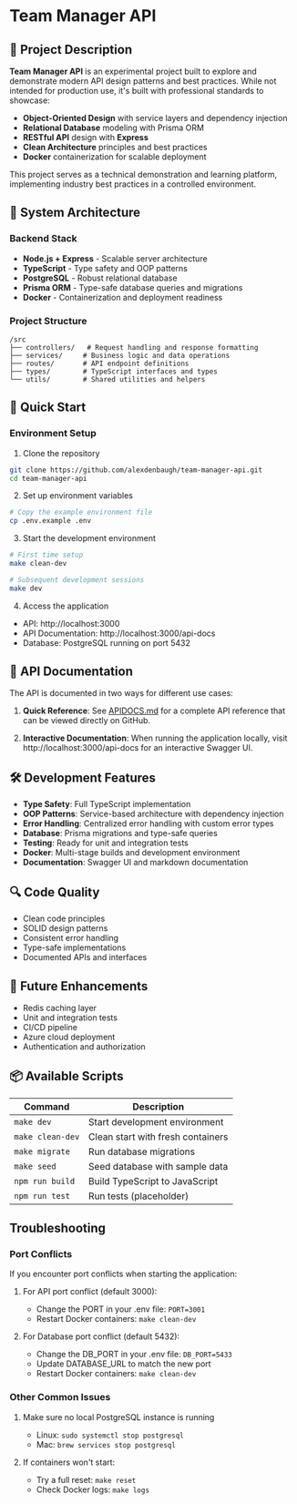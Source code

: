 # Team Manager API

## 📘 Project Description
**Team Manager API** is an experimental project built to explore and demonstrate modern API design patterns and best practices. While not intended for production use, it's built with professional standards to showcase:

- **Object-Oriented Design** with service layers and dependency injection
- **Relational Database** modeling with Prisma ORM
- **RESTful API** design with **Express**
- **Clean Architecture** principles and best practices
- **Docker** containerization for scalable deployment

This project serves as a technical demonstration and learning platform, implementing industry best practices in a controlled environment.

## 🧱 System Architecture

### Backend Stack
- **Node.js + Express** - Scalable server architecture
- **TypeScript** - Type safety and OOP patterns
- **PostgreSQL** - Robust relational database
- **Prisma ORM** - Type-safe database queries and migrations
- **Docker** - Containerization and deployment readiness

### Project Structure
```
/src
├── controllers/   # Request handling and response formatting
├── services/     # Business logic and data operations
├── routes/       # API endpoint definitions
├── types/        # TypeScript interfaces and types
└── utils/        # Shared utilities and helpers
```

## 🚀 Quick Start

### Environment Setup

1. Clone the repository
```bash
git clone https://github.com/alexdenbaugh/team-manager-api.git
cd team-manager-api
```

2. Set up environment variables
```bash
# Copy the example environment file
cp .env.example .env
```

3. Start the development environment
```bash
# First time setup
make clean-dev

# Subsequent development sessions
make dev
```

4. Access the application
- API: http://localhost:3000
- API Documentation: http://localhost:3000/api-docs
- Database: PostgreSQL running on port 5432

## 📡 API Documentation

The API is documented in two ways for different use cases:

1. **Quick Reference**: See [APIDOCS.md](./APIDOCS.md) for a complete API reference that can be viewed directly on GitHub.

2. **Interactive Documentation**: When running the application locally, visit http://localhost:3000/api-docs for an interactive Swagger UI.

## 🛠 Development Features

- **Type Safety**: Full TypeScript implementation
- **OOP Patterns**: Service-based architecture with dependency injection
- **Error Handling**: Centralized error handling with custom error types
- **Database**: Prisma migrations and type-safe queries
- **Testing**: Ready for unit and integration tests
- **Docker**: Multi-stage builds and development environment
- **Documentation**: Swagger UI and markdown documentation

## 🔍 Code Quality

- Clean code principles
- SOLID design patterns
- Consistent error handling
- Type-safe implementations
- Documented APIs and interfaces

## 🚀 Future Enhancements

- Redis caching layer
- Unit and integration tests
- CI/CD pipeline
- Azure cloud deployment
- Authentication and authorization

## 📦 Available Scripts

| Command           | Description                                      |
|------------------|--------------------------------------------------|
| `make dev`       | Start development environment                     |
| `make clean-dev` | Clean start with fresh containers                |
| `make migrate`   | Run database migrations                          |
| `make seed`      | Seed database with sample data                   |
| `npm run build`  | Build TypeScript to JavaScript                   |
| `npm run test`   | Run tests (placeholder)                          |

## Troubleshooting

### Port Conflicts
If you encounter port conflicts when starting the application:

1. For API port conflict (default 3000):
   - Change the PORT in your .env file: `PORT=3001`
   - Restart Docker containers: `make clean-dev`

2. For Database port conflict (default 5432):
   - Change the DB_PORT in your .env file: `DB_PORT=5433`
   - Update DATABASE_URL to match the new port
   - Restart Docker containers: `make clean-dev`

### Other Common Issues
1. Make sure no local PostgreSQL instance is running
   - Linux: `sudo systemctl stop postgresql`
   - Mac: `brew services stop postgresql`

2. If containers won't start:
   - Try a full reset: `make reset`
   - Check Docker logs: `make logs`
